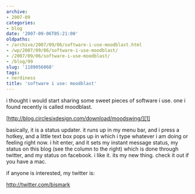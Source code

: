 ```yaml
---
archive:
- 2007-09
categories:
- blog
date: '2007-09-06T05:21:00'
oldpaths:
- /archive/2007/09/06/software-i-use-moodblast.html
- /wp/2007/09/06/software-i-use-moodblast/
- /2007/09/06/software-i-use-moodblast/
- /blog/99
slug: '1189056060'
tags:
- nerdiness
title: 'software i use: moodblast'
---
```


i thought i would start sharing some sweet pieces of software i use. one
i found recently is called moodblast.

[http://blog.circlesixdesign.com/download/moodswing/][1]

basically, it is a status updater. it runs up in my menu bar, and i press
a hotkey, and a little text box pops up in which i type whatever i am
doing or feeling right now. i hit enter, and it sets my instant message
status, my status on this blog (see the column to the right) which is done
through twitter, and my status on facebook. i like it. its my new thing.
check it out if you have a mac.

if anyone is interested, my twitter is:

http://twitter.com/bismark

[1]: https://web.archive.org/web/20111126164227/http://blog.circlesixdesign.com/download/moodswing/

